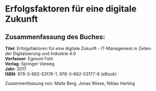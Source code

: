 # Erfolgsfaktoren für eine digitale Zukunft

## Zusammenfassung des Buches:

**Titel**: Erfolgsfaktoren für eine digitale Zukunft - IT-Management in Zeiten der Digitalsierung und Industrie 4.0  
**Verfasser**: Egmont Foth  
**Verlag**: Springer Vieweg  
**Jahr**: 2017  
**ISBN**: 978-3-662-53176-1, 978-3-662-53177-8 \(eBook\)

Zusammenfassung von: Malte Berg, Jonas Wiese, Niklas Harting

